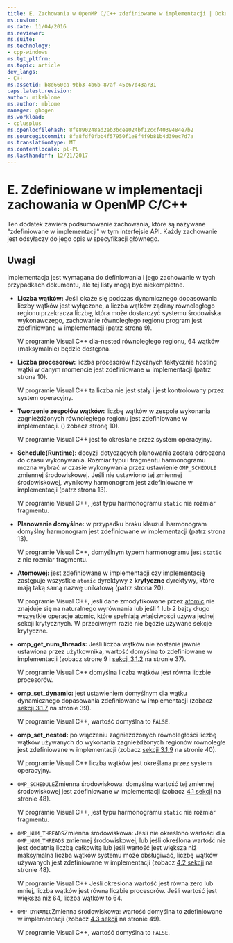 ```yaml
---
title: E. Zachowania w OpenMP C/C++ zdefiniowane w implementacji | Dokumentacja firmy Microsoft
ms.custom: 
ms.date: 11/04/2016
ms.reviewer: 
ms.suite: 
ms.technology:
- cpp-windows
ms.tgt_pltfrm: 
ms.topic: article
dev_langs:
- C++
ms.assetid: b8d660ca-9bb3-4b6b-87af-45c67d43a731
caps.latest.revision: 
author: mikeblome
ms.author: mblome
manager: ghogen
ms.workload:
- cplusplus
ms.openlocfilehash: 8fe890248ad2eb3bcee024bf12ccf4039484e7b2
ms.sourcegitcommit: 8fa8fdf0fbb4f57950f1e8f4f9b81b4d39ec7d7a
ms.translationtype: MT
ms.contentlocale: pl-PL
ms.lasthandoff: 12/21/2017
---
```

# <a name="e-implementation-defined-behaviors-in-openmp-cc"></a>E. Zdefiniowane w implementacji zachowania w OpenMP C/C++
Ten dodatek zawiera podsumowanie zachowania, które są nazywane "zdefiniowane w implementacji" w tym interfejsie API.  Każdy zachowanie jest odsyłaczy do jego opis w specyfikacji głównego.  
  
## <a name="remarks"></a>Uwagi  
 Implementacja jest wymagana do definiowania i jego zachowanie w tych przypadkach dokumentu, ale tej listy mogą być niekompletne.  
  
-   **Liczba wątków:** Jeśli okaże się podczas dynamicznego dopasowania liczby wątków jest wyłączone, a liczba wątków żądany równoległego regionu przekracza liczbę, która może dostarczyć systemu środowiska wykonawczego, zachowanie równoległego regionu program jest zdefiniowane w implementacji (patrz strona 9).  
  
     W programie Visual C++ dla-nested równoległego regionu, 64 wątków (maksymalnie) będzie dostępna.  
  
-   **Liczba procesorów:** liczba procesorów fizycznych faktycznie hosting wątki w danym momencie jest zdefiniowane w implementacji (patrz strona 10).  
  
     W programie Visual C++ ta liczba nie jest stały i jest kontrolowany przez system operacyjny.  
  
-   **Tworzenie zespołów wątków:** liczbę wątków w zespole wykonania zagnieżdżonych równoległego regionu jest zdefiniowane w implementacji. () zobacz stronę 10).  
  
     W programie Visual C++ jest to określane przez system operacyjny.  
  
-   **Schedule(Runtime):** decyzji dotyczących planowania została odroczona do czasu wykonywania. Rozmiar typu i fragmentu harmonogramu można wybrać w czasie wykonywania przez ustawienie `OMP_SCHEDULE` zmiennej środowiskowej. Jeśli nie ustawiono tej zmiennej środowiskowej, wynikowy harmonogram jest zdefiniowane w implementacji (patrz strona 13).  
  
     W programie Visual C++, jest typu harmonogramu `static` nie rozmiar fragmentu.  
  
-   **Planowanie domyślne:** w przypadku braku klauzuli harmonogram domyślny harmonogram jest zdefiniowane w implementacji (patrz strona 13).  
  
     W programie Visual C++, domyślnym typem harmonogramu jest `static` z nie rozmiar fragmentu.  
  
-   **Atomowej:** jest zdefiniowane w implementacji czy implementację zastępuje wszystkie `atomic` dyrektywy z **krytyczne** dyrektywy, które mają taką samą nazwę unikatową (patrz strona 20).  
  
     W programie Visual C++, jeśli dane zmodyfikowane przez [atomic](../../parallel/openmp/reference/atomic.md) nie znajduje się na naturalnego wyrównania lub jeśli 1 lub 2 bajty długo wszystkie operacje atomic, które spełniają właściwości używa jednej sekcji krytycznych. W przeciwnym razie nie będzie używane sekcje krytyczne.  
  
-   **omp_get_num_threads:** Jeśli liczba wątków nie zostanie jawnie ustawiona przez użytkownika, wartość domyślna to zdefiniowane w implementacji (zobacz stronę 9 i [sekcji 3.1.2](../../parallel/openmp/3-1-2-omp-get-num-threads-function.md) na stronie 37).  
  
     W programie Visual C++ domyślna liczba wątków jest równa liczbie procesorów.  
  
-   **omp_set_dynamic:** jest ustawieniem domyślnym dla wątku dynamicznego dopasowania zdefiniowane w implementacji (zobacz [sekcji 3.1.7](../../parallel/openmp/3-1-7-omp-set-dynamic-function.md) na stronie 39).  
  
     W programie Visual C++, wartość domyślna to `FALSE`.  
  
-   **omp_set_nested:** po włączeniu zagnieżdżonych równoległości liczbę wątków używanych do wykonania zagnieżdżonych regionów równoległe jest zdefiniowane w implementacji (zobacz [sekcji 3.1.9](../../parallel/openmp/3-1-9-omp-set-nested-function.md) na stronie 40).  
  
     W programie Visual C++ liczba wątków jest określana przez system operacyjny.  
  
-   `OMP_SCHEDULE`Zmienna środowiskowa: domyślna wartość tej zmiennej środowiskowej jest zdefiniowane w implementacji (zobacz [4.1 sekcji](../../parallel/openmp/4-1-omp-schedule.md) na stronie 48).  
  
     W programie Visual C++, jest typu harmonogramu `static` nie rozmiar fragmentu.  
  
-   `OMP_NUM_THREADS`Zmienna środowiskowa: Jeśli nie określono wartości dla `OMP_NUM_THREADS` zmiennej środowiskowej, lub jeśli określona wartość nie jest dodatnią liczbą całkowitą lub jeśli wartość jest większa niż maksymalna liczba wątków systemu może obsługiwać, liczbę wątków używanych jest zdefiniowane w implementacji (zobacz [4.2 sekcji](../../parallel/openmp/4-2-omp-num-threads.md) na stronie 48).  
  
     W programie Visual C++ Jeśli określona wartość jest równa zero lub mniej, liczba wątków jest równa liczbie procesorów.  Jeśli wartość jest większa niż 64, liczba wątków to 64.  
  
-   `OMP_DYNAMIC`Zmienna środowiskowa: wartość domyślna to zdefiniowane w implementacji (zobacz [4.3 sekcji](../../parallel/openmp/4-3-omp-dynamic.md) na stronie 49).  
  
     W programie Visual C++, wartość domyślna to `FALSE`.
